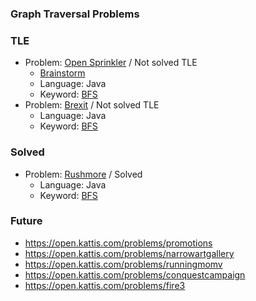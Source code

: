 ### Graph Traversal Problems ###

### TLE 
* Problem: [Open Sprinkler](https://open.kattis.com/problems/comma) / Not solved TLE
  * [Brainstorm](https://github.com/brainstormz/ProgrammingChallenges/wiki/Comma-Sprinkler) 
  * Language: Java
  * Keyword: [BFS](https://github.com/brainstormz/ProgrammingChallenges/wiki/Breadth-First-Search)
* Problem: [Brexit](https://open.kattis.com/users/dong-jae-kim/submissions/brexit) / Not solved TLE
  * Language: Java
  * Keyword: [BFS](https://github.com/brainstormz/ProgrammingChallenges/wiki/Breadth-First-Search)
  
### Solved
* Problem: [Rushmore](https://open.kattis.com/problems/secretchamber) / Solved
  * Language: Java
  * Keyword: [BFS](https://github.com/brainstormz/ProgrammingChallenges/wiki/Breadth-First-Search)
  
### Future
* https://open.kattis.com/problems/promotions
* https://open.kattis.com/problems/narrowartgallery
* https://open.kattis.com/problems/runningmomv
* https://open.kattis.com/problems/conquestcampaign
* https://open.kattis.com/problems/fire3
